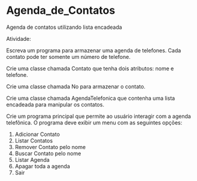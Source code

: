 # Agenda_de_Contatos

Agenda de contatos utilizando lista encadeada

Atividade:

Escreva um programa para armazenar uma agenda de telefones. Cada contato pode ter somente um número de telefone.

Crie uma classe chamada Contato que tenha dois atributos: nome e telefone.

Crie uma classe chamada No para armazenar o contato.

Crie uma classe chamada AgendaTelefonica que contenha uma lista encadeada para manipular os contatos.

Crie um programa principal que permite ao usuário interagir com a agenda telefônica. O programa deve exibir um menu com as seguintes opções:

1. Adicionar Contato
2. Listar Contatos
3. Remover Contato pelo nome
4. Buscar Contato pelo nome
5. Listar Agenda
6. Apagar toda a agenda
0. Sair
